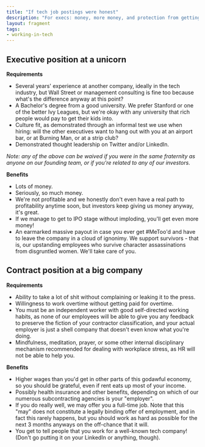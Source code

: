 ```yaml
---
title: "If tech job postings were honest"
description: "For execs: money, more money, and protection from getting #MeToo'd. For contractors: tepid pay and working conditions, but if you complain you get fired."
layout: fragment
tags:
- working-in-tech
---
```


## Executive position at a unicorn

**Requirements**

* Several years' experience at another company, ideally in the tech industry, but Wall Street or management consulting is fine too because what's the difference anyway at this point?
* A Bachelor's degree from a good university. We prefer Stanford or one of the better Ivy Leagues, but we're okay with any university that rich people would pay to get their kids into.
* Culture fit, as demonstrated through an informal test we use when hiring: will the other executives want to hang out with you at an airport bar, or at Burning Man, or at a strip club?
* Demonstrated thought leadership on Twitter and/or LinkedIn.

_Note: any of the above can be waived if you were in the same fraternity as anyone on our founding team, or if you're related to any of our investors._

**Benefits**

* Lots of money.
* Seriously, so much money.
* We're not profitable and we honestly don't even have a real path to profitability anytime soon, but investors keep giving us money anyway, it's great.
* If we manage to get to IPO stage without imploding, you'll get even more money!
* An earmarked massive payout in case you ever get #MeToo'd and have to leave the company in a cloud of ignonimy. We support survivors - that is, our upstanding employees who survive character assassinations from disgruntled women. We'll take care of you.

## Contract position at a big company

**Requirements**

* Ability to take a lot of shit without complaining or leaking it to the press.
* Willingness to work overtime without getting paid for overtime.
* You must be an independent worker with good self-directed working habits, as none of our employees will be able to give you any feedback to preserve the fiction of your contractor classification, and your actual employer is just a shell company that doesn't even know what you're doing.
* Mindfulness, meditation, prayer, or some other internal disciplinary mechanism recommended for dealing with workplace stress, as HR will not be able to help you.

**Benefits**

* Higher wages than you'd get in other parts of this godawful economy, so you should be grateful, even if rent eats up most of your income.
* Possibly health insurance and other benefits, depending on which of our numerous subcontracting agencies is your "employer".
* If you do really well, we may offer you a full-time job. Note that this "may" does not constitute a legally binding offer of employment, and in fact this rarely happens, but you should work as hard as possible for the next 3 months anyways on the off-chance that it will.
* You get to tell people that you work for a well-known tech company! (Don't go putting it on your LinkedIn or anything, though).
